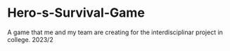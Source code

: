 # Hero-s-Survival-Game
A game that me and my team are creating for the interdisciplinar project in college. 2023/2
